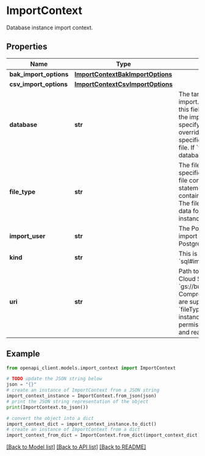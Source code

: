 # ImportContext

Database instance import context.

## Properties

Name | Type | Description | Notes
------------ | ------------- | ------------- | -------------
**bak_import_options** | [**ImportContextBakImportOptions**](ImportContextBakImportOptions.md) |  | [optional] 
**csv_import_options** | [**ImportContextCsvImportOptions**](ImportContextCsvImportOptions.md) |  | [optional] 
**database** | **str** | The target database for the import. If &#x60;fileType&#x60; is &#x60;SQL&#x60;, this field is required only if the import file does not specify a database, and is overridden by any database specification in the import file. If &#x60;fileType&#x60; is &#x60;CSV&#x60;, one database must be specified. | [optional] 
**file_type** | **str** | The file type for the specified uri. * &#x60;SQL&#x60;: The file contains SQL statements. * &#x60;CSV&#x60;: The file contains CSV data. * &#x60;BAK&#x60;: The file contains backup data for a SQL Server instance. | [optional] 
**import_user** | **str** | The PostgreSQL user for this import operation. PostgreSQL instances only. | [optional] 
**kind** | **str** | This is always &#x60;sql#importContext&#x60;. | [optional] 
**uri** | **str** | Path to the import file in Cloud Storage, in the form &#x60;gs://bucketName/fileName&#x60;. Compressed gzip files (.gz) are supported when &#x60;fileType&#x60; is &#x60;SQL&#x60;. The instance must have write permissions to the bucket and read access to the file. | [optional] 

## Example

```python
from openapi_client.models.import_context import ImportContext

# TODO update the JSON string below
json = "{}"
# create an instance of ImportContext from a JSON string
import_context_instance = ImportContext.from_json(json)
# print the JSON string representation of the object
print(ImportContext.to_json())

# convert the object into a dict
import_context_dict = import_context_instance.to_dict()
# create an instance of ImportContext from a dict
import_context_from_dict = ImportContext.from_dict(import_context_dict)
```
[[Back to Model list]](../README.md#documentation-for-models) [[Back to API list]](../README.md#documentation-for-api-endpoints) [[Back to README]](../README.md)



